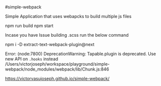 #simple-webpack

Simple Application that uses webapcks to build multiple js files

npm run build
npm start

Incase you have Issue building .scss run the below command

npm i -D extract-text-webpack-plugin@next

Error:
(node:7800) DeprecationWarning: Tapable.plugin is deprecated. Use new API on `.hooks` instead
/Users/victorjoseph/workspace/playground/simple-webpack/node_modules/webpack/lib/Chunk.js:846

https://victorvasujoseph.github.io/simple-webpack/

